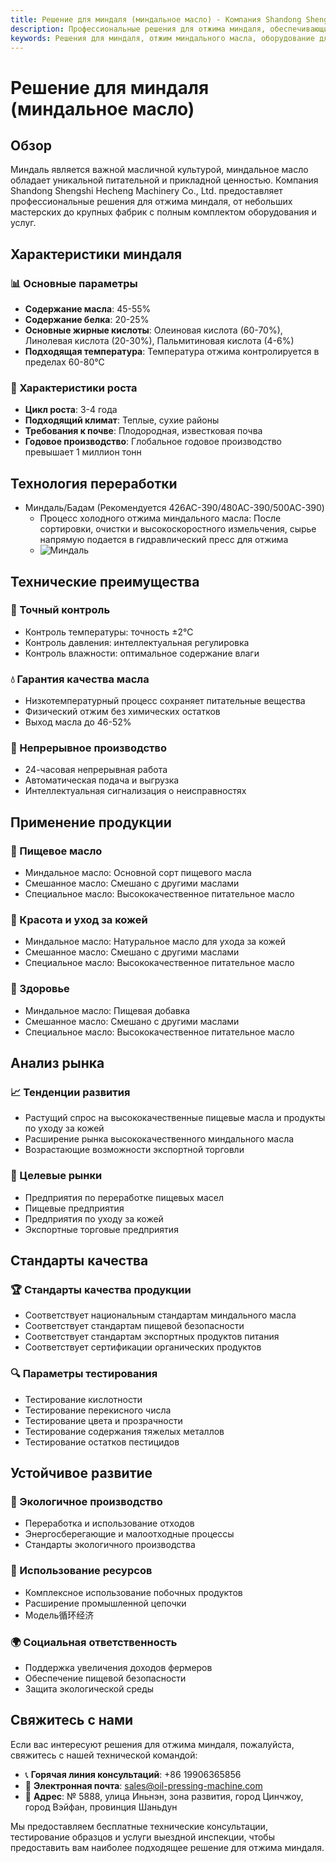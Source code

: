 ```yaml
---
title: Решение для миндаля (миндальное масло) - Компания Shandong Shengshi Hecheng Machinery Co., Ltd.
description: Профессиональные решения для отжима миндаля, обеспечивающие оборудование и технические услуги по переработке миндального масла, содержание масла 45-55%, использование процесса холодного отжима для сохранения питательных веществ, удовлетворяя потребности в высококачественных пищевых маслах и продуктах по уходу за кожей.
keywords: Решения для миндаля, отжим миндального масла, оборудование для переработки миндаля, линия производства миндального масла, процесс холодного отжима миндаля, пресс для миндального масла, экстракция миндального масла, переработка семян миндаля, оборудование для отжима миндального масла, оборудование для производства миндального масла, уход за кожей
---
```


# Решение для миндаля (миндальное масло)

## Обзор

Миндаль является важной масличной культурой, миндальное масло обладает уникальной питательной и прикладной ценностью. Компания Shandong Shengshi Hecheng Machinery Co., Ltd. предоставляет профессиональные решения для отжима миндаля, от небольших мастерских до крупных фабрик с полным комплектом оборудования и услуг.

## Характеристики миндаля

### 📊 Основные параметры
- **Содержание масла**: 45-55%
- **Содержание белка**: 20-25%
- **Основные жирные кислоты**: Олеиновая кислота (60-70%), Линолевая кислота (20-30%), Пальмитиновая кислота (4-6%)
- **Подходящая температура**: Температура отжима контролируется в пределах 60-80℃

### 🌱 Характеристики роста
- **Цикл роста**: 3-4 года
- **Подходящий климат**: Теплые, сухие районы
- **Требования к почве**: Плодородная, известковая почва
- **Годовое производство**: Глобальное годовое производство превышает 1 миллион тонн

## Технология переработки

+ Миндаль/Бадам (Рекомендуется 426AC-390/480AC-390/500AC-390)
     + Процесс холодного отжима миндального масла: После сортировки, очистки и высокоскоростного измельчения, сырье напрямую подается в гидравлический пресс для отжима
     + ![Миндаль](/images/杏仁冷榨工艺概览_An%20Overview%20of%20the%20cold-pressing%20Process%20of%20%20Almond%20kernel.png)

## Технические преимущества

### 🎯 Точный контроль
- Контроль температуры: точность ±2℃
- Контроль давления: интеллектуальная регулировка
- Контроль влажности: оптимальное содержание влаги

### 💧 Гарантия качества масла
- Низкотемпературный процесс сохраняет питательные вещества
- Физический отжим без химических остатков
- Выход масла до 46-52%

### 🔄 Непрерывное производство
- 24-часовая непрерывная работа
- Автоматическая подача и выгрузка
- Интеллектуальная сигнализация о неисправностях

## Применение продукции

### 🍳 Пищевое масло
- Миндальное масло: Основной сорт пищевого масла
- Смешанное масло: Смешано с другими маслами
- Специальное масло: Высококачественное питательное масло

### 💄 Красота и уход за кожей
- Миндальное масло: Натуральное масло для ухода за кожей
- Смешанное масло: Смешано с другими маслами
- Специальное масло: Высококачественное питательное масло

### 💊 Здоровье
- Миндальное масло: Пищевая добавка
- Смешанное масло: Смешано с другими маслами
- Специальное масло: Высококачественное питательное масло

## Анализ рынка

### 📈 Тенденции развития
- Растущий спрос на высококачественные пищевые масла и продукты по уходу за кожей
- Расширение рынка высококачественного миндального масла
- Возрастающие возможности экспортной торговли

### 🎯 Целевые рынки
- Предприятия по переработке пищевых масел
- Пищевые предприятия
- Предприятия по уходу за кожей
- Экспортные торговые предприятия

## Стандарты качества

### 🏆 Стандарты качества продукции
- Соответствует национальным стандартам миндального масла
- Соответствует стандартам пищевой безопасности
- Соответствует стандартам экспортных продуктов питания
- Соответствует сертификации органических продуктов

### 🔍 Параметры тестирования
- Тестирование кислотности
- Тестирование перекисного числа
- Тестирование цвета и прозрачности
- Тестирование содержания тяжелых металлов
- Тестирование остатков пестицидов

## Устойчивое развитие

### 🌱 Экологичное производство
- Переработка и использование отходов
- Энергосберегающие и малоотходные процессы
- Стандарты экологичного производства

### 🔄 Использование ресурсов
- Комплексное использование побочных продуктов
- Расширение промышленной цепочки
- Модель循环经济

### 🌍 Социальная ответственность
- Поддержка увеличения доходов фермеров
- Обеспечение пищевой безопасности
- Защита экологической среды

## Свяжитесь с нами

Если вас интересуют решения для отжима миндаля, пожалуйста, свяжитесь с нашей технической командой:

- 📞 **Горячая линия консультаций**: +86 19906365856
- 📧 **Электронная почта**: sales@oil-pressing-machine.com
- 📍 **Адрес**: № 5888, улица Иньнэн, зона развития, город Цинчжоу, город Вэйфан, провинция Шаньдун

Мы предоставляем бесплатные технические консультации, тестирование образцов и услуги выездной инспекции, чтобы предоставить вам наиболее подходящее решение для отжима миндаля.